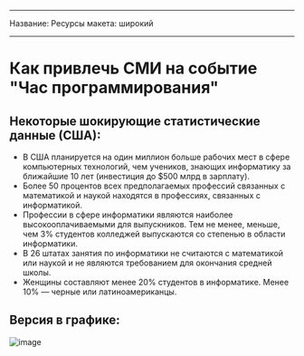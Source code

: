 * * *

Название: Ресурсы макета: широкий

* * *

# Как привлечь СМИ на событие "Час программирования"

## Некоторые шокирующие статистические данные (США):

  * В США планируется на один миллион больше рабочих мест в сфере компьютерных технологий, чем учеников, знающих информатику за ближайшие 10 лет (инвестиция до $500 млрд в зарплату).
  * Более 50 процентов всех предполагаемых профессий связанных с математикой и наукой находятся в профессиях, связанных с информатикой. 
  * Профессии в сфере информатики являются наиболее высокооплачиваемыми для выпускников. Тем не менее, меньше, чем 3% студентов колледжей выпускаются со степенью в области информатики.
  * В 26 штатах занятия по информатики не считаются с математикой или наукой и не являются требованием для окончания средней школы. 
  * Женщины составляют менее 20% студентов в информатике. Менее 10% — черные или латиноамериканцы.

## Версия в графике:

![image](http://code.org/images/fit-8000/Code.org_infographic.png)